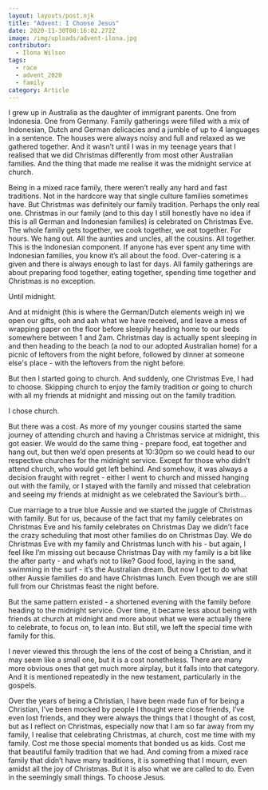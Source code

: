 ```yaml
---
layout: layouts/post.njk
title: "Advent: I Choose Jesus"
date: 2020-11-30T08:16:02.272Z
image: /img/uploads/advent-ilona.jpg
contributor:
  - Ilona Wilson
tags:
  - race
  - advent_2020
  - family
category: Article
---
```

I grew up in Australia as the daughter of immigrant parents. One from Indonesia. One from Germany. Family gatherings were filled with a mix of Indonesian, Dutch and German delicacies and a jumble of up to 4 languages in a sentence. The houses were always noisy and full and relaxed as we gathered together. And it wasn’t until I was in my teenage years that I realised that we did Christmas differently from most other Australian families. And the thing that made me realise it was the midnight service at church. 

Being in a mixed race family, there weren’t really any hard and fast traditions. Not in the hardcore way that single culture families sometimes have. But Christmas was definitely our family tradition. Perhaps the only real one. Christmas in our family (and to this day I still honestly have no idea if this is all German and Indonesian families) is celebrated on Christmas Eve. The whole family gets together, we cook together, we eat together. For hours. We hang out. All the aunties and uncles, all the cousins. All together. This is the Indonesian component. If anyone has ever spent any time with Indonesian families, you know it’s all about the food. Over-catering is a given and there is always enough to last for days. All family gatherings are about preparing food together, eating together, spending time together and Christmas is no exception. 

Until midnight. 

And at midnight (this is where the German/Dutch elements weigh in) we open our gifts, ooh and aah what we have received, and leave a mess of wrapping paper on the floor before sleepily heading home to our beds somewhere between 1 and 2am. Christmas day is actually spent sleeping in and then heading to the beach (a nod to our adopted Australian home) for a picnic of leftovers from the night before, followed by dinner at someone else's place - with the leftovers from the night before.

But then I started going to church. And suddenly, one Christmas Eve, I had to choose. Skipping church to enjoy the family tradition or going to church with all my friends at midnight and missing out on the family tradition. 

I chose church. 

But there was a cost. As more of my younger cousins started the same journey of attending church and having a Christmas service at midnight, this got easier. We would do the same thing - prepare food, eat together and hang out, but then we’d open presents at 10:30pm so we could head to our respective churches for the midnight service. Except for those who didn’t attend church, who would get left behind. And somehow, it was always a decision fraught with regret - either I went to church and missed hanging out with the family, or I stayed with the family and missed that celebration and seeing my friends at midnight as we celebrated the Saviour’s birth…

Cue marriage to a true blue Aussie and we started the juggle of Christmas with family. But for us, because of the fact that my family celebrates on Christmas Eve and his family celebrates on Christmas Day we didn’t face the crazy scheduling that most other families do on Christmas Day. We do Christmas Eve with my family and Christmas lunch with his - but again, I feel like I’m missing out because Christmas Day with my family is a bit like the after party - and what’s not to like? Good food, laying in the sand, swimming in the surf - it’s the Australian dream. But now I get to do what other Aussie families do and have Christmas lunch. Even though we are still full from our Christmas feast the night before. 

But the same pattern existed - a shortened evening with the family before heading to the midnight service. Over time, it became less about being with friends at church at midnight and more about what we were actually there to celebrate, to focus on, to lean into. But still, we left the special time with family for this. 

I never viewed this through the lens of the cost of being a Christian, and it may seem like a small one, but it is a cost nonetheless. There are many more obvious ones that get much more airplay, but it falls into that category. And it is mentioned repeatedly in the new testament, particularly in the gospels. 

Over the years of being a Christian, I have been made fun of for being a Christian, I’ve been mocked by people I thought were close friends, I’ve even lost friends, and they were always the things that I thought of as cost, but as I reflect on Christmas, especially now that I am so far away from my family, I realise that celebrating Christmas, at church, cost me time with my family. Cost me those special moments that bonded us as kids. Cost me that beautiful family tradition that we had. And coming from a mixed race family that didn’t have many traditions, it is something that I mourn, even amidst all the joy of Christmas. But it is also what we are called to do. Even in the seemingly small things. To choose Jesus.